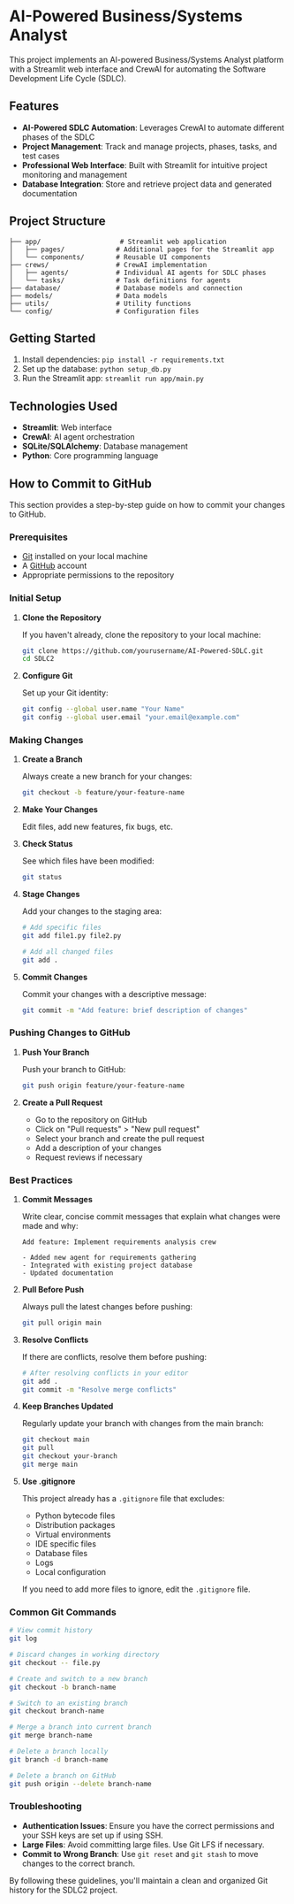 # AI-Powered Business/Systems Analyst

This project implements an AI-powered Business/Systems Analyst platform with a Streamlit web interface and CrewAI for automating the Software Development Life Cycle (SDLC).

## Features

- **AI-Powered SDLC Automation**: Leverages CrewAI to automate different phases of the SDLC
- **Project Management**: Track and manage projects, phases, tasks, and test cases
- **Professional Web Interface**: Built with Streamlit for intuitive project monitoring and management
- **Database Integration**: Store and retrieve project data and generated documentation

## Project Structure

```
├── app/                    # Streamlit web application
│   ├── pages/             # Additional pages for the Streamlit app
│   └── components/        # Reusable UI components
├── crews/                 # CrewAI implementation
│   ├── agents/            # Individual AI agents for SDLC phases
│   └── tasks/             # Task definitions for agents
├── database/              # Database models and connection
├── models/                # Data models
├── utils/                 # Utility functions
└── config/                # Configuration files
```

## Getting Started

1. Install dependencies: `pip install -r requirements.txt`
2. Set up the database: `python setup_db.py`
3. Run the Streamlit app: `streamlit run app/main.py`

## Technologies Used

- **Streamlit**: Web interface
- **CrewAI**: AI agent orchestration
- **SQLite/SQLAlchemy**: Database management
- **Python**: Core programming language

## How to Commit to GitHub

This section provides a step-by-step guide on how to commit your changes to GitHub.

### Prerequisites

- [Git](https://git-scm.com/downloads) installed on your local machine
- A [GitHub](https://github.com/) account
- Appropriate permissions to the repository

### Initial Setup

1. **Clone the Repository**
   
   If you haven't already, clone the repository to your local machine:
   ```bash
   git clone https://github.com/yourusername/AI-Powered-SDLC.git
   cd SDLC2
   ```

2. **Configure Git**
   
   Set up your Git identity:
   ```bash
   git config --global user.name "Your Name"
   git config --global user.email "your.email@example.com"
   ```

### Making Changes

1. **Create a Branch**
   
   Always create a new branch for your changes:
   ```bash
   git checkout -b feature/your-feature-name
   ```

2. **Make Your Changes**
   
   Edit files, add new features, fix bugs, etc.

3. **Check Status**
   
   See which files have been modified:
   ```bash
   git status
   ```

4. **Stage Changes**
   
   Add your changes to the staging area:
   ```bash
   # Add specific files
   git add file1.py file2.py
   
   # Add all changed files
   git add .
   ```

5. **Commit Changes**
   
   Commit your changes with a descriptive message:
   ```bash
   git commit -m "Add feature: brief description of changes"
   ```

### Pushing Changes to GitHub

1. **Push Your Branch**
   
   Push your branch to GitHub:
   ```bash
   git push origin feature/your-feature-name
   ```

2. **Create a Pull Request**
   
   - Go to the repository on GitHub
   - Click on "Pull requests" > "New pull request"
   - Select your branch and create the pull request
   - Add a description of your changes
   - Request reviews if necessary

### Best Practices

1. **Commit Messages**
   
   Write clear, concise commit messages that explain what changes were made and why:
   ```
   Add feature: Implement requirements analysis crew
   
   - Added new agent for requirements gathering
   - Integrated with existing project database
   - Updated documentation
   ```

2. **Pull Before Push**
   
   Always pull the latest changes before pushing:
   ```bash
   git pull origin main
   ```

3. **Resolve Conflicts**
   
   If there are conflicts, resolve them before pushing:
   ```bash
   # After resolving conflicts in your editor
   git add .
   git commit -m "Resolve merge conflicts"
   ```

4. **Keep Branches Updated**
   
   Regularly update your branch with changes from the main branch:
   ```bash
   git checkout main
   git pull
   git checkout your-branch
   git merge main
   ```

5. **Use .gitignore**
   
   This project already has a `.gitignore` file that excludes:
   - Python bytecode files
   - Distribution packages
   - Virtual environments
   - IDE specific files
   - Database files
   - Logs
   - Local configuration
   
   If you need to add more files to ignore, edit the `.gitignore` file.

### Common Git Commands

```bash
# View commit history
git log

# Discard changes in working directory
git checkout -- file.py

# Create and switch to a new branch
git checkout -b branch-name

# Switch to an existing branch
git checkout branch-name

# Merge a branch into current branch
git merge branch-name

# Delete a branch locally
git branch -d branch-name

# Delete a branch on GitHub
git push origin --delete branch-name
```

### Troubleshooting

- **Authentication Issues**: Ensure you have the correct permissions and your SSH keys are set up if using SSH.
- **Large Files**: Avoid committing large files. Use Git LFS if necessary.
- **Commit to Wrong Branch**: Use `git reset` and `git stash` to move changes to the correct branch.

By following these guidelines, you'll maintain a clean and organized Git history for the SDLC2 project.